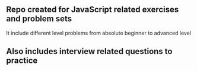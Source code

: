 ## Repo created for JavaScript related exercises and problem sets

It include different level problems from absolute beginner to advanced level

## Also includes interview related questions to practice